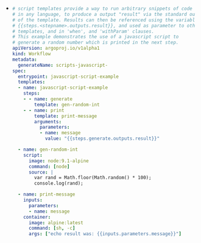 - ```yaml
  # script templates provide a way to run arbitrary snippets of code
  # in any language, to produce a output "result" via the standard out
  # of the template. Results can then be referenced using the variable,
  # {{steps.<stepname>.outputs.result}}, and used as parameter to other
  # templates, and in 'when', and 'withParam' clauses.
  # This example demonstrates the use of a javascript script to
  # generate a random number which is printed in the next step.
  apiVersion: argoproj.io/v1alpha1
  kind: Workflow
  metadata:
    generateName: scripts-javascript-
  spec:
    entrypoint: javascript-script-example
    templates:
    - name: javascript-script-example
      steps:
      - - name: generate
          template: gen-random-int
      - - name: print
          template: print-message
          arguments:
            parameters:
            - name: message
              value: "{{steps.generate.outputs.result}}"
  
    - name: gen-random-int
      script:
        image: node:9.1-alpine
        command: [node]
        source: |
          var rand = Math.floor(Math.random() * 100);
          console.log(rand);
  
    - name: print-message
      inputs:
        parameters:
        - name: message
      container:
        image: alpine:latest
        command: [sh, -c]
        args: ["echo result was: {{inputs.parameters.message}}"]
  ```